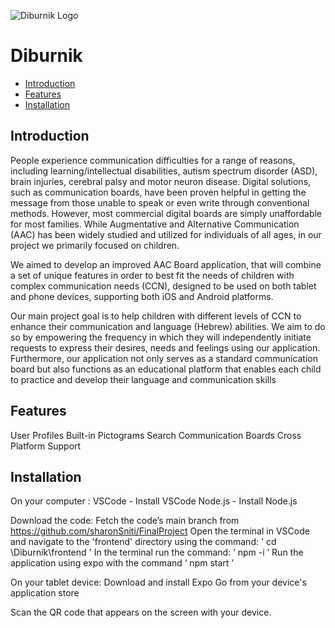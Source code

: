 ![Diburnik Logo](frontend/assets/appImages/diburnikAvatar.png "Diburnik Logo")
# Diburnik
- [Introduction](#introduction)
- [Features](#features)
- [Installation](#installation)


## Introduction

People experience communication difficulties for a range of reasons, including learning/intellectual disabilities, autism spectrum disorder (ASD), brain injuries, cerebral palsy and motor neuron disease. Digital solutions, such as communication boards, have been proven helpful in getting the message from those unable to speak or even write through conventional methods. However, most commercial digital boards are simply unaffordable for most families.
While Augmentative and Alternative Communication (AAC) has been widely studied and utilized for individuals of all ages, in our project we primarily focused on children. 

We aimed to develop an improved AAC Board application, that will combine a set of unique features in order to best fit the needs of children with complex communication needs (CCN), designed to be used on both tablet and phone devices, supporting both iOS and Android platforms.

Our main project goal is to help children with different levels of CCN to enhance their communication and language (Hebrew) abilities. 
We aim to do so by empowering the frequency in which they will independently initiate requests to express their desires, needs and feelings using our application. Furthermore, our application not only serves as a standard communication board but also functions as an educational platform that enables each child to practice and develop their language and communication skills

## Features

User Profiles
Built-in Pictograms Search
Communication Boards
Cross Platform Support


## Installation

On your computer :
VSCode - Install VSCode
Node.js - Install Node.js

Download the code: Fetch the code’s main branch from https://github.com/sharonSniti/FinalProject
Open the terminal in VSCode and navigate to the 'frontend' directory using the command: ' cd \Diburnik\frontend '
In the terminal run the command: ‘ npm -i ’
Run the application using expo with the command ‘ npm start ’

On your tablet device:
Download and install Expo Go from your device's application store
                            
Scan the QR code that appears on the screen with your device.
